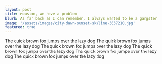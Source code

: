 ```yaml
---
layout: post
title: Houston, we have a problem
blurb: As far back as I can remember, I always wanted to be a gangster
image: '/assets/images/city-dawn-sunset-skyline-3337210.jpg'
featured: true
---
```


The quick brown fox jumps over the lazy dog The quick brown fox jumps over the lazy dog The quick brown fox jumps over the lazy dog The quick brown fox jumps over the lazy dog The quick brown fox jumps over the lazy dog The quick brown fox jumps over the lazy dog